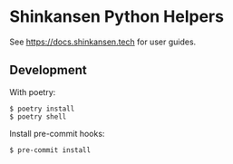 # Shinkansen Python Helpers

See https://docs.shinkansen.tech for user guides.

## Development

With poetry:

    $ poetry install
    $ poetry shell 

Install pre-commit hooks:

    $ pre-commit install

